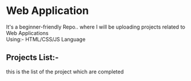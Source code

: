 # Web Application
It's a beginner-friendly Repo.. where I will be uploading projects related to Web Applications \
Using:- HTML/CSS/JS Language

## Projects List:-
this is the list of the project which are completed

